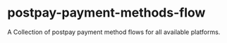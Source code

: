 # postpay-payment-methods-flow

A Collection of postpay payment method flows for all available platforms.
